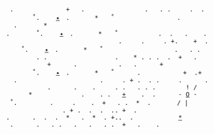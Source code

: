 <pre>
 .              +   .                .   . .     .  .
       ˚.　 　<a href="https://telq.org/" rel="nofollow">✦</a>　.　　　　*　　˚ 　              .       
  .       *                     
.       ˚.　 　<a href="https://0x00sec.org/" rel="nofollow">✦</a>　.　　　　*　　˚ 　        .  .   .    .
                              .     .     . +.    +  .
    ˚.　 　<a href="https://techgaun.github.io/active-forks/" rel="nofollow">✦</a>　.　　　　*　　˚ 　　　             .   . .
        . .                  .    * . . .  .  +   .
           +      .           .   .      +
       ˚.　 　<a href="https://candybox2.github.io" rel="nofollow">✦</a>　.　　　　*　　˚ 　　　.　　        +  .+
  .                      .     . + .  . .     .      .
           .      .    .     . .   . . .        ! /
      *             .    . .   <a href="https://www.windows93.net/" rel="nofollow">+</a>    .  .      - <a href="https://tr-8r.com/" rel="nofollow">O</a> -
 ˚.　       .     .    .  +   . .  *  .       / |
               . + .  .  .  .. +  .
.      .  .  .  *   .  *  . +..  .            <a href="https://github.com/github/dmca/blob/698806ef45ab3167475296fea203fca662012d5f/2017/2017-07-18-byond.md" rel="nofollow">*</a>
 .      .   . .   .   .   . .  +   .    .           
</pre>
